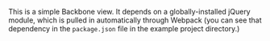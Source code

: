 This is a simple Backbone view. It depends on a globally-installed jQuery module, which is pulled in automatically through Webpack (you can see that dependency in the `package.json` file in the example project directory.)

